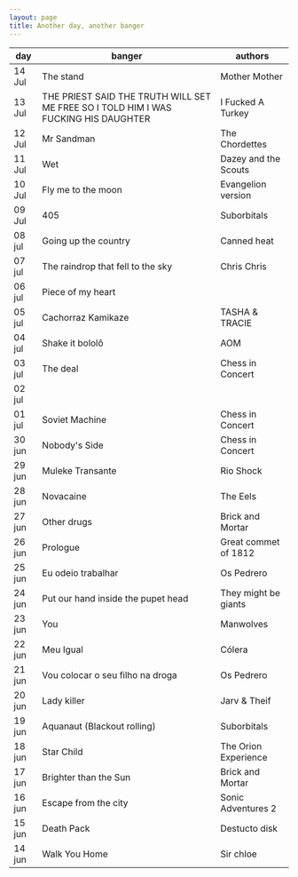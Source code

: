 ```yaml
---
layout: page
title: Another day, another banger
---
```


|  day   |                     banger                    |        authors       |
|--------|-----------------------------------------------|----------------------|
| 14 Jul | The stand                                     | Mother Mother        |
| 13 Jul | THE PRIEST SAID THE TRUTH WILL SET ME FREE SO I TOLD HIM I WAS FUCKING HIS DAUGHTER | I Fucked A Turkey    |
| 12 Jul | Mr Sandman                                    | The Chordettes       |
| 11 Jul | Wet                                           | Dazey and the Scouts |
| 10 Jul | Fly me to the moon                            | Evangelion version   |
| 09 Jul | 405                                           | Suborbitals          |
| 08 jul | Going up the country                          | Canned heat          |
| 07 jul | The raindrop that fell to the sky             | Chris Chris          |
| 06 jul | Piece of my heart                             |                      |
| 05 jul | Cachorraz Kamikaze                            | TASHA & TRACIE       |
| 04 jul | Shake it bololô                               | AOM                  |
| 03 jul | The deal                                      | Chess in Concert     |
| 02 jul |                                               |                      |
| 01 jul | Soviet Machine                                | Chess in Concert     |
| 30 jun | Nobody's Side                                 | Chess in Concert     |
| 29 jun | Muleke Transante                              | Rio Shock            |
| 28 jun | Novacaine                                     | The Eels             |
| 27 jun | Other drugs                                   | Brick and Mortar     |
| 26 jun | Prologue                                      | Great commet of 1812 |
| 25 jun | Eu odeio trabalhar                            | Os Pedrero           |
| 24 jun | Put our hand inside the pupet head            | They might be giants |
| 23 jun | You                                           | Manwolves            |
| 22 jun | Meu Igual                                     | Cólera               |
| 21 jun | Vou colocar o seu filho na droga              | Os Pedrero           |
| 20 jun | Lady killer                                   | Jarv & Theif         |
| 19 jun | Aquanaut (Blackout rolling)                   | Suborbitals          |
| 18 jun | Star Child                                    | The Orion Experience |
| 17 jun | Brighter than the Sun                         | Brick and Mortar     |
| 16 jun | Escape from the city                          | Sonic Adventures 2   |
| 15 jun | Death Pack                                    | Destucto disk        |
| 14 jun | Walk You Home                                 | Sir chloe            |
